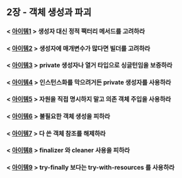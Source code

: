 ## 2장 - 객체 생성과 파괴

#### < [아이템1](https://github.com/ziippy/EffectiveJava/tree/master/src/chapter2/item1) > 생성자 대신 정적 팩터리 메서드를 고려하라

#### < [아이템2](https://github.com/ziippy/EffectiveJava/tree/master/src/chapter2/item2) > 생성자에 매개변수가 많다면 빌더를 고려하라

#### < [아이템3](https://github.com/ziippy/EffectiveJava/tree/master/src/chapter2/item3) > private 생성자나 열거 타입으로 싱글턴임을 보증하라

#### < [아이템4](https://github.com/ziippy/EffectiveJava/tree/master/src/chapter2/item4) > 인스턴스화를 막으려거든 private 생성자를 사용하라

#### < [아이템5](https://github.com/ziippy/EffectiveJava/tree/master/src/chapter2/item5) > 자원을 직접 명시하지 말고 의존 객체 주입을 사용하라

#### < [아이템6](https://github.com/ziippy/EffectiveJava/tree/master/src/chapter2/item6) > 불필요한 객체 생성을 피하라

#### < [아이템7](https://github.com/ziippy/EffectiveJava/tree/master/src/chapter2/item7) > 다 쓴 객체 참조를 해제하라

#### < [아이템8](https://github.com/ziippy/EffectiveJava/tree/master/src/chapter2/item8) > finalizer 와 cleaner 사용을 피하라

#### < [아이템9](https://github.com/ziippy/EffectiveJava/tree/master/src/chapter2/item9) > try-finally 보다는 try-with-resources 를 사용하라
